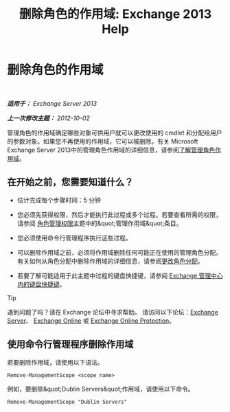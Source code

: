 ﻿---
title: '删除角色的作用域: Exchange 2013 Help'
TOCTitle: 删除角色的作用域
ms:assetid: ad17cba0-a8d3-4f40-b3c9-c37e6e5c3f36
ms:mtpsurl: https://technet.microsoft.com/zh-cn/library/Dd351051(v=EXCHG.150)
ms:contentKeyID: 50491294
ms.date: 05/21/2018
mtps_version: v=EXCHG.150
ms.translationtype: MT
---

# 删除角色的作用域

 

_**适用于：** Exchange Server 2013_

_**上一次修改主题：** 2012-10-02_

管理角色的作用域确定哪些对象可供用户就可以更改使用的 cmdlet 和分配给用户的参数对象。如果您不再使用的作用域，它可以被删除。有关 Microsoft Exchange Server 2013中的管理角色作用域的详细信息，请参阅[了解管理角色作用域](understanding-management-role-scopes-exchange-2013-help.md)。

## 在开始之前，您需要知道什么？

  - 估计完成每个步骤时间：5 分钟

  - 您必须先获得权限，然后才能执行此过程或多个过程。若要查看所需的权限，请参阅 [角色管理权限](role-management-permissions-exchange-2013-help.md)主题中的\&quot;管理作用域\&quot;条目。

  - 您必须使用命令行管理程序执行这些过程。

  - 可以删除作用域之前，必须将作用域删除任何可能正在使用的管理角色分配。有关如何从角色分配中删除作用域的详细信息，请参阅[更改角色分配](change-a-role-assignment-exchange-2013-help.md)。

  - 若要了解可能适用于此主题中过程的键盘快捷键，请参阅 [Exchange 管理中心内的键盘快捷键](keyboard-shortcuts-in-the-exchange-admin-center-exchange-online-protection-help.md)。

> [!TIP]  
> 遇到问题了吗？请在 Exchange 论坛中寻求帮助。 请访问以下论坛：<a href="https://go.microsoft.com/fwlink/p/?linkid=60612">Exchange Server</a>、 <a href="https://go.microsoft.com/fwlink/p/?linkid=267542">Exchange Online</a> 或 <a href="https://go.microsoft.com/fwlink/p/?linkid=285351">Exchange Online Protection</a>。


## 使用命令行管理程序删除作用域

若要删除作用域，请使用以下语法。

    Remove-ManagementScope <scope name>

例如，要删除\&quot;Dublin Servers\&quot;作用域，请使用以下命令。

    Remove-ManagementScope "Dublin Servers"

